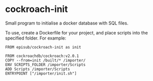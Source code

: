 # cockroach-init

Small program to initialise a docker database with SQL files.

To use, create a Dockerfile for your project, and place scripts into the specified folder.  For example:

```
FROM episub/cockroach-init as init

FROM cockroachdb/cockroach:v2.0.1
COPY --from=init /built/* /importer/
ENV SCRIPTS_FOLDER /importer/Scripts
ADD Scripts /importer/Scripts
ENTRYPOINT ["/importer/init.sh"]
```
